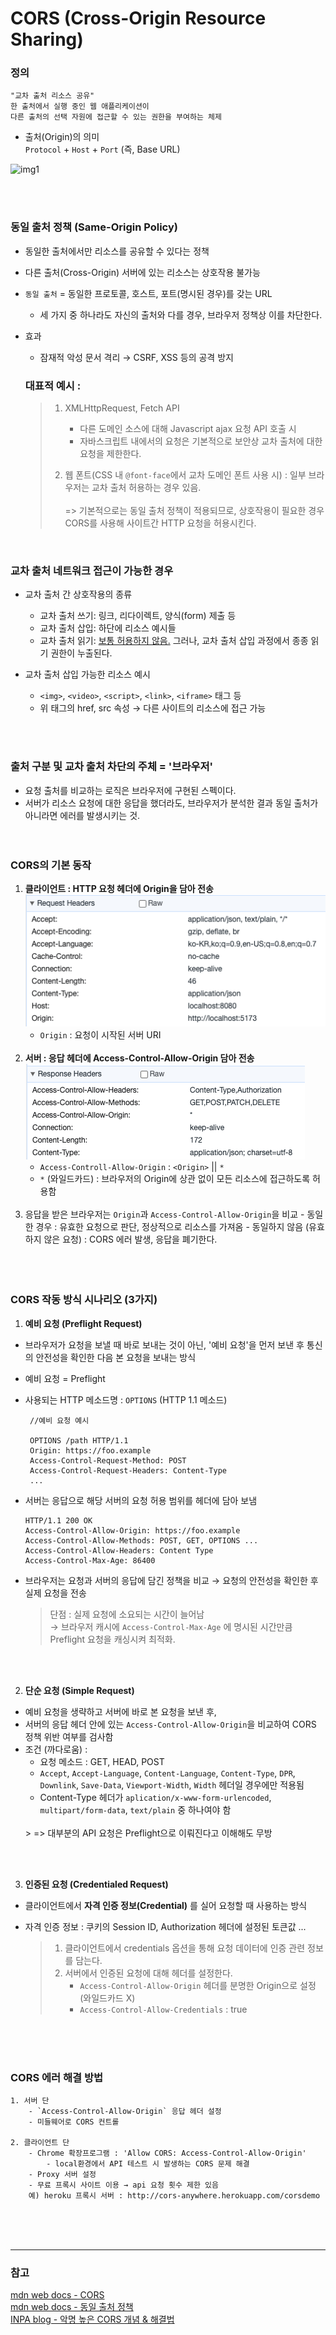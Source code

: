 # CORS (Cross-Origin Resource Sharing)

### 정의

    "교차 출처 리소스 공유"
    한 출처에서 실행 중인 웹 애플리케이션이
    다른 출처의 선택 자원에 접근할 수 있는 권한을 부여하는 체제

- 출처(Origin)의 의미  
   `Protocol` + `Host` + `Port` (즉, Base URL)

![img1](https://developer.mozilla.org/ko/docs/Web/HTTP/CORS/cors_principle.png)

<br/>
<br/>

### 동일 출처 정책 (Same-Origin Policy)

- 동일한 출처에서만 리소스를 공유할 수 있다는 정책
- 다른 출처(Cross-Origin) 서버에 있는 리소스는 상호작용 불가능
- `동일 출처` = 동일한 프로토콜, 호스트, 포트(명시된 경우)를 갖는 URL
  - 세 가지 중 하나라도 자신의 출처와 다를 경우, 브라우저 정책상 이를 차단한다.
- 효과

  - 잠재적 악성 문서 격리 → CSRF, XSS 등의 공격 방지

  ### 대표적 예시 :

  > 1. XMLHttpRequest, Fetch API
  >
  >    - 다른 도메인 소스에 대해 Javascript ajax 요청 API 호출 시
  >    - 자바스크립트 내에서의 요청은 기본적으로 보안상 교차 출처에 대한 요청을 제한한다.
  >
  > 2. 웹 폰트(CSS 내 `@font-face`에서 교차 도메인 폰트 사용 시) : 일부 브라우저는 교차 출처 허용하는 경우 있음.  
  >    <br/>
  >    => 기본적으로는 동일 출처 정책이 적용되므로, 상호작용이 필요한 경우 CORS를 사용해 사이트간 HTTP 요청을 허용시킨다.

<br/>

### 교차 출처 네트워크 접근이 가능한 경우

- 교차 출처 간 상호작용의 종류

  - 교차 출처 쓰기: 링크, 리다이렉트, 양식(form) 제출 등
  - 교차 출처 삽입: 하단에 리소스 예시들
  - 교차 출처 읽기: <u>보통 허용하지 않음.</u> 그러나, 교차 출처 삽입 과정에서 종종 읽기 권한이 누출된다.

- 교차 출처 삽입 가능한 리소스 예시
  - `<img>`, `<video>`, `<script>`, `<link>`, `<iframe>` 태그 등
  - 위 태그의 href, src 속성 → 다른 사이트의 리소스에 접근 가능

<br/>
<br/>

### 출처 구분 및 교차 출처 차단의 주체 = '브라우저'

- 요청 출처를 비교하는 로직은 브라우저에 구현된 스펙이다.
- 서버가 리소스 요청에 대한 응답을 했더라도, 브라우저가 분석한 결과 동일 출처가 아니라면 에러를 발생시키는 것.  
  <br/>
  <br/>

### CORS의 기본 동작

1. **클라이언트 : HTTP 요청 헤더에 Origin을 담아 전송**  
   ![Alt text](./images//CORS-1.png)
   - `Origin` : 요청이 시작된 서버 URI  
     <br/>
2. **서버 : 응답 헤더에 Access-Control-Allow-Origin 담아 전송**
   ![Alt text](./images/CORS-2.png)
   - `Access-Controll-Allow-Origin` : `<Origin>` || `*`
   - `*` (와일드카드) : 브라우저의 Origin에 상관 없이 모든 리소스에 접근하도록 허용함  
     <br/>
3. 응답을 받은 브라우저는 `Origin`과 `Access-Control-Allow-Origin`을 비교 - 동일한 경우 : 유효한 요청으로 판단, 정상적으로 리소스를 가져옴 - 동일하지 않음 (유효하지 않은 요청) : CORS 에러 발생, 응답을 폐기한다.  
   <br/>
   <br/>
   <br/>

### CORS 작동 방식 시나리오 (3가지)

1. **예비 요청 (Preflight Request)**
- 브라우저가 요청을 보낼 때 바로 보내는 것이 아닌, '예비 요청'을 먼저 보낸 후 통신의 안전성을 확인한 다음 본 요청을 보내는 방식  
- 예비 요청 = Preflight  
- 사용되는 HTTP 메소드명 : `OPTIONS` (HTTP 1.1 메소드)  
    ``` 
     //예비 요청 예시

     OPTIONS /path HTTP/1.1
     Origin: https://foo.example
     Access-Control-Request-Method: POST
     Access-Control-Request-Headers: Content-Type
     ...
     ```

- 서버는 응답으로 해당 서버의 요청 허용 범위를 헤더에 담아 보냄
     ```       
     HTTP/1.1 200 OK
     Access-Control-Allow-Origin: https://foo.example
     Access-Control-Allow-Methods: POST, GET, OPTIONS ...
     Access-Control-Allow-Headers: Content Type
     Access-Control-Max-Age: 86400
     ``` 
- 브라우저는 요청과 서버의 응답에 담긴 정책을 비교 → 요청의 안전성을 확인한 후 실제 요청을 전송
    > 단점 : 실제 요청에 소요되는 시간이 늘어남  
    >  → 브라우저 캐시에 `Access-Control-Max-Age` 에 명시된 시간만큼 Preflight 요청을 캐싱시켜 최적화.  
 
<br/>
<br/>


2. **단순 요청 (Simple Request)**

- 예비 요청을 생략하고 서버에 바로 본 요청을 보낸 후,
- 서버의 응답 헤더 안에 있는 `Access-Control-Allow-Origin`을 비교하여 CORS 정책 위반 여부를 검사함
- 조건 (까다로움) :  
    - 요청 메소드 : GET, HEAD, POST  
    - `Accept`, `Accept-Language`, `Content-Language`, `Content-Type`, `DPR`, `Downlink`, `Save-Data`, `Viewport-Width`, `Width` 헤더일 경우에만 적용됨
    - Content-Type 헤더가 `aplication/x-www-form-urlencoded`, `multipart/form-data`, `text/plain` 중 하나여야 함  
    <br/>
    > => 대부분의 API 요청은 Preflight으로 이뤄진다고 이해해도 무방

<br/>
<br/>

3. **인증된 요청 (Credentialed Request)**

- 클라이언트에서 **자격 인증 정보(Credential)** 를 실어 요청할 때 사용하는 방식
- 자격 인증 정보 : 쿠키의 Session ID, Authorization 헤더에 설정된 토큰값 ...

  > 1. 클라이언트에서 credentials 옵션을 통해 요청 데이터에 인증 관련 정보를 담는다.
  > 2. 서버에서 인증된 요청에 대해 헤더를 설정한다.
  >    - `Access-Control-Allow-Origin` 헤더를 분명한 Origin으로 설정 (와일드카드 X)
  >    - `Access-Control-Allow-Credentials` : true

<br/>
<br/>
<br/>

### CORS 에러 해결 방법

    1. 서버 단
        - `Access-Control-Allow-Origin` 응답 헤더 설정
        - 미들웨어로 CORS 컨트롤

    2. 클라이언트 단
        - Chrome 확장프로그램 : 'Allow CORS: Access-Control-Allow-Origin'
            - local환경에서 API 테스트 시 발생하는 CORS 문제 해결
        - Proxy 서버 설정
        - 무료 프록시 사이트 이용 → api 요청 횟수 제한 있음
        예) heroku 프록시 서버 : http://cors-anywhere.herokuapp.com/corsdemo

<br/>
<br/>
<br/>

---

### 참고

[mdn web docs - CORS](https://developer.mozilla.org/ko/docs/Web/HTTP/CORS)  
[mdn web docs - 동일 출처 정책](https://developer.mozilla.org/ko/docs/Web/Security/Same-origin_policy#%EA%B5%90%EC%B0%A8_%EC%B6%9C%EC%B2%98_%EB%84%A4%ED%8A%B8%EC%9B%8C%ED%81%AC_%EC%A0%91%EA%B7%BC)  
[INPA blog - 악명 높은 CORS 개념 & 해결법](https://inpa.tistory.com/entry/WEB-%F0%9F%93%9A-CORS-%F0%9F%92%AF-%EC%A0%95%EB%A6%AC-%ED%95%B4%EA%B2%B0-%EB%B0%A9%EB%B2%95-%F0%9F%91%8F)
